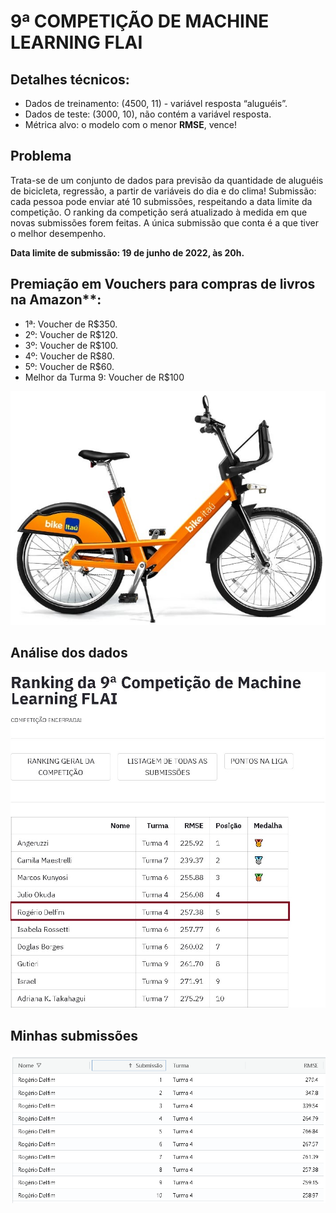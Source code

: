 # 9ª COMPETIÇÃO DE MACHINE LEARNING FLAI 

## Detalhes técnicos:
- Dados de treinamento: (4500, 11) - variável resposta “aluguéis”. 
- Dados de teste: (3000, 10), não contém a variável resposta. 
- Métrica alvo: o modelo com o menor **RMSE**, vence!

## Problema 
Trata-se de um conjunto de dados para previsão da quantidade de aluguéis de bicicleta, regressão, a partir de variáveis do dia e do clima!
Submissão: cada pessoa pode enviar até 10 submissões, respeitando a data limite da competição. O ranking da competição será atualizado à medida em que novas submissões forem feitas. A única submissão que conta é a que tiver o melhor desempenho.


**Data limite de submissão: 19 de junho de 2022, às 20h.**

## Premiação em Vouchers para compras de livros na Amazon**:
- 1ª: Voucher de R$350.
- 2º: Voucher de R$120.
- 3º: Voucher de R$100.
- 4º: Voucher de R$80.
- 5º: Voucher de R$60.
- Melhor da Turma 9: Voucher de R$100

![](img/bike.jpg)

## Análise dos dados 



![](img/resultado.jpg) 


## Minhas submissões
![](img/submissoes.png)


 
